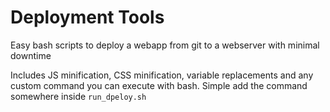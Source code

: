 # Deployment Tools
Easy bash scripts to deploy a webapp from git to a webserver with minimal downtime

Includes JS minification, CSS minification, variable replacements and any custom command you can execute with bash.  Simple add the command somewhere inside `run_dpeloy.sh`
